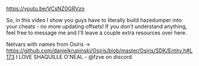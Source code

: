 https://youtu.be/VCsNZ0GRVzo



So, in this video I show you guys have to literally build hazedumper into your cheats - no more updating offsets! If you don't understand anything, feel free to message me and I'll leave a couple extra resources over here.



Netvars with names from Osiris -> https://github.com/danielkrupinski/Osiris/blob/master/Osiris/SDK/Entity.h#L173
I LOVE SHAQUILLE O'NEAL - @fzve on discord